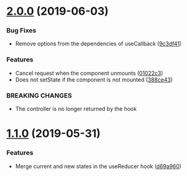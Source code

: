 # [2.0.0](https://github.com/arthurdenner/use-fetch/compare/v1.1.0...v2.0.0) (2019-06-03)

### Bug Fixes

- Remove options from the dependencies of useCallback ([9c3df41](https://github.com/arthurdenner/use-fetch/commit/9c3df41))

### Features

- Cancel request when the component unmounts ([01022c3](https://github.com/arthurdenner/use-fetch/commit/01022c3))
- Does not setState if the component is not mounted ([388ce43](https://github.com/arthurdenner/use-fetch/commit/388ce43))

### BREAKING CHANGES

- The controller is no longer returned by the hook

# [1.1.0](https://github.com/arthurdenner/use-fetch/compare/d69a960...v1.1.0) (2019-05-31)

### Features

- Merge current and new states in the useReducer hook ([d69a960](https://github.com/arthurdenner/use-fetch/commit/d69a960))

